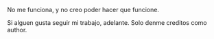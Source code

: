 No me funciona, y no creo poder hacer que funcione.

Si alguen gusta seguir mi trabajo, adelante. Solo denme creditos como author.
